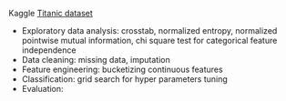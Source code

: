 Kaggle [Titanic dataset](https://www.kaggle.com/c/titanic)

* Exploratory data analysis: crosstab, normalized entropy, normalized pointwise mutual information, chi square test for categorical feature independence
* Data cleaning: missing data, imputation
* Feature engineering: bucketizing continuous features
* Classification: grid search for hyper parameters tuning
* Evaluation:
